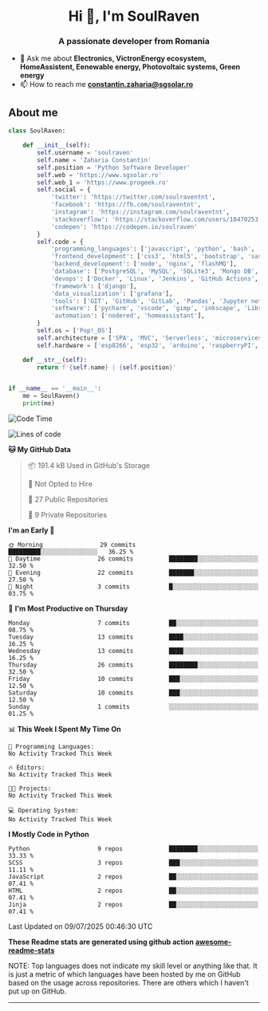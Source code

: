 <h1 align="center">Hi 👋, I'm SoulRaven</h1>
<h3 align="center">A passionate developer from Romania</h3>

- 💬 Ask me about **Electronics, VictronEnergy ecosystem, HomeAssistent, Eenewable energy, Photovoltaic systems, Green energy**
- 📫 How to reach me **constantin.zaharia@sgsolar.ro**

## About me

```python
class SoulRaven:

    def __init__(self):
        self.username = 'soulraven'
        self.name = 'Zaharia Constantin'
        self.position = 'Python Software Developer'
        self.web = 'https://www.sgsolar.ro'
        self.web_1 = 'https://www.progeek.ro'
        self.social = {
            'twitter': 'https://twitter.com/soulraventnt',
            'facebook': 'https://fb.com/soulraventnt',
            'instagram': 'https://instagram.com/soulraventnt',
            'stackoverflow': 'https://stackoverflow.com/users/18470253',
            'codepen': 'https://codepen.io/soulraven'
        }
        self.code = {
            'programming_languages': ['javascript', 'python', 'bash', 'nodejs'],
            'frontend_development': ['css3', 'html5', 'bootstrap', 'sass', 'babel', 'webpack'],
            'backend_development': ['node', 'nginx', 'flashMQ'],
            'database': ['PostgreSQL', 'MySQL', 'SQLite3', 'Mongo DB', 'Redis'],
            'devops': ['Docker', 'Linux', 'Jenkins', 'GitHub Actions', 'bash'],
            'framework': ['django'], 
            'data_visualization': ['grafana'],
            'tools': ['GIT', 'GitHub', 'GitLab', 'Pandas', 'Jupyter notebook', 'SQLAlchemy', 'Celery', 'Nginx'],
            'software': ['pycharm', 'vscode', 'gimp', 'inkscape', 'LibreCAD', 'postman'],
            'automation': ['nodered', 'homeassistant'],
        }
        self.os = ['Pop!_OS']
        self.architecture = ['SPA', 'MVC', 'Serverless', 'microservices']
        self.hardware = ['esp8266', 'esp32', 'arduino', 'raspberryPI', 'bananaPI']

    def __str__(self):
        return f'{self.name} | {self.position}'


if __name__ == '__main__':
    me = SoulRaven()
    print(me)
```
<!--START_SECTION:waka-->
![Code Time](http://img.shields.io/badge/Code%20Time-137%20hrs%2015%20mins-blue)

![Lines of code](https://img.shields.io/badge/From%20Hello%20World%20I%27ve%20Written-275.6%20thousand%20lines%20of%20code-blue)

**🐱 My GitHub Data** 

> 📦 191.4 kB Used in GitHub's Storage 
 > 
> 🚫 Not Opted to Hire
 > 
> 📜 27 Public Repositories 
 > 
> 🔑 9 Private Repositories 
 > 
**I'm an Early 🐤** 

```text
🌞 Morning                29 commits          █████████░░░░░░░░░░░░░░░░   36.25 % 
🌆 Daytime                26 commits          ████████░░░░░░░░░░░░░░░░░   32.50 % 
🌃 Evening                22 commits          ███████░░░░░░░░░░░░░░░░░░   27.50 % 
🌙 Night                  3 commits           █░░░░░░░░░░░░░░░░░░░░░░░░   03.75 % 
```
📅 **I'm Most Productive on Thursday** 

```text
Monday                   7 commits           ██░░░░░░░░░░░░░░░░░░░░░░░   08.75 % 
Tuesday                  13 commits          ████░░░░░░░░░░░░░░░░░░░░░   16.25 % 
Wednesday                13 commits          ████░░░░░░░░░░░░░░░░░░░░░   16.25 % 
Thursday                 26 commits          ████████░░░░░░░░░░░░░░░░░   32.50 % 
Friday                   10 commits          ███░░░░░░░░░░░░░░░░░░░░░░   12.50 % 
Saturday                 10 commits          ███░░░░░░░░░░░░░░░░░░░░░░   12.50 % 
Sunday                   1 commits           ░░░░░░░░░░░░░░░░░░░░░░░░░   01.25 % 
```


📊 **This Week I Spent My Time On** 

```text
💬 Programming Languages: 
No Activity Tracked This Week

🔥 Editors: 
No Activity Tracked This Week

🐱‍💻 Projects: 
No Activity Tracked This Week

💻 Operating System: 
No Activity Tracked This Week
```

**I Mostly Code in Python** 

```text
Python                   9 repos             ████████░░░░░░░░░░░░░░░░░   33.33 % 
SCSS                     3 repos             ███░░░░░░░░░░░░░░░░░░░░░░   11.11 % 
JavaScript               2 repos             ██░░░░░░░░░░░░░░░░░░░░░░░   07.41 % 
HTML                     2 repos             ██░░░░░░░░░░░░░░░░░░░░░░░   07.41 % 
Jinja                    2 repos             ██░░░░░░░░░░░░░░░░░░░░░░░   07.41 % 
```




 Last Updated on 09/07/2025 00:46:30 UTC
<!--END_SECTION:waka-->

**These Readme stats are generated using github action [awesome-readme-stats](https://github.com/anmol098/waka-readme-stats)**

NOTE: Top languages does not indicate my skill level or anything like that. It is just a metric of which languages have been hosted by me on GitHub based on the usage across repositories. There are others which I haven't put up on GitHub.
<hr>
